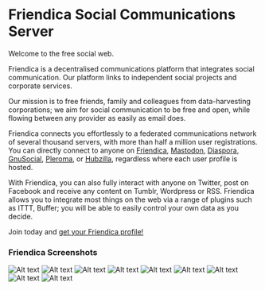 Friendica Social Communications Server
======================================

Welcome to the free social web.

Friendica is a decentralised communications platform that integrates social communication. Our platform links to independent social projects and corporate services.

Our mission is to free friends, family and colleagues from data-harvesting corporations; we aim for social communication to be free and open, while flowing between any provider as easily as email does.

Friendica connects you effortlessly to a federated communications network of several thousand servers, with more than half a million user registrations. You can directly connect to anyone on [Friendica]( https://friendi.ca), [Mastodon](https://joinmastodon.org/), [Diaspora](https://diasporafoundation.org/), [GnuSocial](https://gnu.io/social/), [Pleroma](https://pleroma.social/), or [Hubzilla](https://hubzilla.org/), regardless where each user profile is hosted.

With Friendica, you can also fully interact with anyone on Twitter, post on Facebook and receive any content on Tumblr, Wordpress or RSS. Friendica allows you to integrate most things on the web via a range of plugins such as ITTT, Buffer; you will be able to easily control your own data as you decide.

Join today and [get your Friendica profile!](https://dir.friendica.social/servers 'Join Friendica today!')



### Friendica Screenshots

![Alt text](/images/screenshots/friendica-frio-mobile-profle-1.png?raw=true "Frio theme on a mobile")
![Alt text](/images/screenshots/friendica-frio-mobile-profle-2.png?raw=true "Frio theme on a mobile")
![Alt text](/images/screenshots/friendica-frio-green-profle-1.png?raw=true "Frio theme in a standard brwoser")
![Alt text](/images/screenshots/friendica-frio-green-profle-2.png?raw=true "Frio theme in a standard brwoser")
![Alt text](/images/screenshots/friendica-frio-red-profle-3.png?raw=true "Frio theme in a standard brwoser")
![Alt text](/images/screenshots/friendica-frio-red-profle-2.png?raw=true "Frio theme in a standard brwoser")
![Alt text](/images/screenshots/friendica-frio-red-profle-1.png?raw=true "Frio theme in a standard brwoser")
![Alt text](/images/screenshots/friendica-vier-profile.png?raw=true "Vier theme in a standard brwoser")
![Alt text](/images/screenshots/friendica-vier-community.png?raw=true "Vier theme in a standard brwoser")
